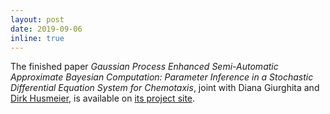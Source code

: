 ```yaml
---
layout: post
date: 2019-09-06
inline: true
---
```

The finished paper _Gaussian Process Enhanced Semi-Automatic Approximate Bayesian Computation: Parameter Inference in a Stochastic Differential Equation System for Chemotaxis_, joint with Diana Giurghita and [Dirk Husmeier](https://www.gla.ac.uk/schools/mathematicsstatistics/staff/dirkhusmeier/), is available on [its project site](/projects/8_project).
